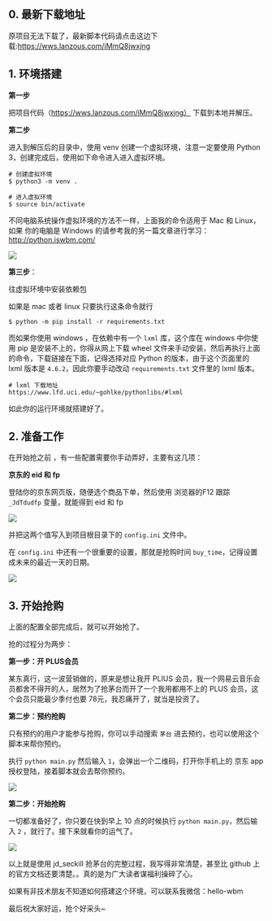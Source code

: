 ## 0. 最新下载地址

原项目无法下载了，最新脚本代码请点击这边下载:https://wws.lanzous.com/iMmQ8jwxjng

## 1. 环境搭建

**第一步**

把项目代码（https://wws.lanzous.com/iMmQ8jwxjng） 下载到本地并解压。

**第二步**

进入到解压后的目录中，使用 venv 创建一个虚拟环境，注意一定要使用 Python 3，创建完成后，使用如下命令进入进入虚拟环境。

```shell
# 创建虚拟环境
$ python3 -m venv .

# 进入虚拟环境
$ source bin/activate
```

不同电脑系统操作虚拟环境的方法不一样，上面我的命令适用于 Mac 和 Linux，如果 你的电脑是 Windows 的请参考我的另一篇文章进行学习：http://python.iswbm.com/

![](http://image.iswbm.com/image-20210103100700014.png)

**第三步**：

往虚拟环境中安装依赖包

如果是 mac 或者 linux 只要执行这条命令就行

```shell
$ python -m pip install -r requirements.txt
```

而如果你使用 windows ，在依赖中有一个 `lxml` 库，这个库在 windows 中你使用 pip 是安装不上的，你得从网上下载 wheel 文件来手动安装，然后再执行上面的命令，下载链接在下面，记得选择对应 Python 的版本，由于这个页面里的 lxml 版本是 `4.6.2`，因此你要手动改动 `requirements.txt` 文件里的 lxml 版本。

```shell
# lxml 下载地址
https://www.lfd.uci.edu/~gohlke/pythonlibs/#lxml
```

如此你的运行环境就搭建好了。

## 2. 准备工作

在开始抢之前 ，有一些配置需要你手动弄好，主要有这几项：

**京东的 eid 和 fp**

登陆你的京东网页版，随便选个商品下单，然后使用 浏览器的F12 跟踪 `_JdTdudfp` 变量，就能得到 eid 和 fp

![](http://image.iswbm.com/image-20210103100818959.png)

并把这两个值写入到项目根目录下的 `config.ini` 文件中。

在 `config.ini` 中还有一个很重要的设置，那就是抢购时间 `buy_time`，记得设置成未来的最近一天的日期。

![](http://image.iswbm.com/image-20210103100925244.png)

## 3. 开始抢购

上面的配置全部完成后，就可以开始抢了。

抢的过程分为两步：

**第一步：开 PLUS会员**

某东真行，这一波营销做的，原来是想让我开 PLIUS 会员，我一个网易云音乐会员都舍不得开的人，居然为了抢茅台而开了一个我用都用不上的 PLUS 会员，这个会员只能最少季付也要 78元，我忍痛开了，就当是投资了。

**第二步：预约抢购**

只有预约的用户才能参与抢购，你可以手动搜索 `茅台` 进去预约，也可以使用这个脚本来帮你预约。

执行 `python main.py` 然后输入 `1`，会弹出一个二维码，打开你手机上的 京东 app 授权登陆，接着脚本就会去帮你预约。

![](http://image.iswbm.com/image-20210103100940709.png)



**第二步：开始抢购**

一切都准备好了，你只要在快到早上 10 点的时候执行 `python main.py`，然后输入 `2` ，就行了。接下来就看你的运气了。

![](http://image.iswbm.com/image-20210103100953967.png)

以上就是使用 jd_seckill 抢茅台的完整过程，我写得非常清楚，甚至比 github 上的官方文档还要清楚。。真的是为广大读者谋福利操碎了心。

如果有非技术朋友不知道如何搭建这个环境，可以联系我微信：hello-wbm

最后祝大家好运，抢个好采头~
